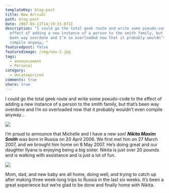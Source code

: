 ```yaml
---
templateKey: blog-post
title: New Arrival
path: blog-post
date: 2007-05-11T14:19:33.071Z
description: "I could go the total geek route and write some pseudo-code to the
  effect of adding a new instance of a person to the smith family, but that’s
  been way overdone and I’m so overloaded now that it probably wouldn’t even
  compile anyway… "
featuredpost: false
featuredimage: /img/new-2.jpg
tags:
  - announcement
  - Personal
category:
  - Uncategorized
comments: true
share: true
---
```

I could go the total geek route and write some pseudo-code to the effect of adding a new instance of a person to the smith family, but that’s been way overdone and I’m so overloaded now that it probably wouldn’t even compile anyway… 

![](/img/new-1.jpg)

<!--StartFragment-->

I’m proud to announce that Michelle and I have a new son! ***Nikita Maxim Smith*** was born in Russia on 20 April 2006. We first met him on 27 March 2007, and we brought him home on 8 May 2007. He’s doing great and our daughter Ilyana is enjoying being a big sister. Nikita is just over 20 pounds and is walking with assistance and is just a lot of fun.

<!--EndFragment-->

![](/img/new-2.jpg)

<!--StartFragment-->

Mom, dad, and new baby are all home, doing well, and trying to catch up after making three week-long trips to Russia in the last six weeks. It’s been a great experience but we’re glad to be done and finally home with Nikita.

<!--EndFragment-->